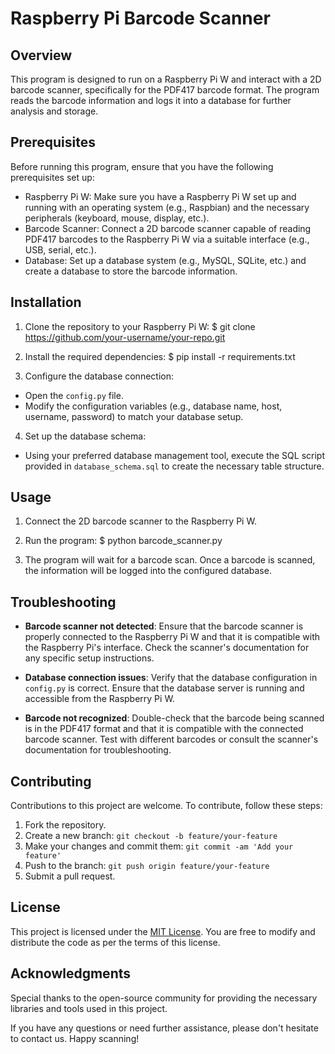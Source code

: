 # Raspberry Pi Barcode Scanner

## Overview
This program is designed to run on a Raspberry Pi W and interact with a 2D barcode scanner, specifically for the PDF417 barcode format. The program reads the barcode information and logs it into a database for further analysis and storage.

## Prerequisites
Before running this program, ensure that you have the following prerequisites set up:

- Raspberry Pi W: Make sure you have a Raspberry Pi W set up and running with an operating system (e.g., Raspbian) and the necessary peripherals (keyboard, mouse, display, etc.).
- Barcode Scanner: Connect a 2D barcode scanner capable of reading PDF417 barcodes to the Raspberry Pi W via a suitable interface (e.g., USB, serial, etc.).
- Database: Set up a database system (e.g., MySQL, SQLite, etc.) and create a database to store the barcode information.

## Installation
1. Clone the repository to your Raspberry Pi W:
$ git clone https://github.com/your-username/your-repo.git




2. Install the required dependencies:
$ pip install -r requirements.txt




3. Configure the database connection:
- Open the `config.py` file.
- Modify the configuration variables (e.g., database name, host, username, password) to match your database setup.

4. Set up the database schema:
- Using your preferred database management tool, execute the SQL script provided in `database_schema.sql` to create the necessary table structure.

## Usage
1. Connect the 2D barcode scanner to the Raspberry Pi W.

2. Run the program:
$ python barcode_scanner.py

3. The program will wait for a barcode scan. Once a barcode is scanned, the information will be logged into the configured database.

## Troubleshooting
- **Barcode scanner not detected**: Ensure that the barcode scanner is properly connected to the Raspberry Pi W and that it is compatible with the Raspberry Pi's interface. Check the scanner's documentation for any specific setup instructions.

- **Database connection issues**: Verify that the database configuration in `config.py` is correct. Ensure that the database server is running and accessible from the Raspberry Pi W.

- **Barcode not recognized**: Double-check that the barcode being scanned is in the PDF417 format and that it is compatible with the connected barcode scanner. Test with different barcodes or consult the scanner's documentation for troubleshooting.

## Contributing
Contributions to this project are welcome. To contribute, follow these steps:
1. Fork the repository.
2. Create a new branch: `git checkout -b feature/your-feature`
3. Make your changes and commit them: `git commit -am 'Add your feature'`
4. Push to the branch: `git push origin feature/your-feature`
5. Submit a pull request.

## License
This project is licensed under the [MIT License](https://opensource.org/licenses/MIT). You are free to modify and distribute the code as per the terms of this license.

## Acknowledgments
Special thanks to the open-source community for providing the necessary libraries and tools used in this project.

If you have any questions or need further assistance, please don't hesitate to contact us. Happy scanning!
